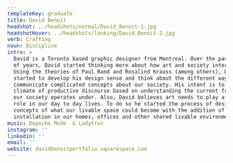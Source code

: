 ```yaml
---
templateKey: graduate
title: David Benoit
headshot: ../headshots/normal/David_Benoit-1.jpg
headshotHover: ../headshots/looking/David_Benoit-2.jpg
verb: Crafting
noun: Discipline
intro: >
  David is a Toronto based graphic designer from Montreal. Over the past couple
  of years, David started thinking more about how art and society interact.
  Using the theories of Paul Rand and Rosalind Krauss (among others), David
  started to develop his design sense and think about the different ways to
  communicate complicated concepts about our society. His intent is to foster a
  climate of productive discourse based on understanding the current framework
  our society operates under. Also, David believes art needs to play a bigger
  role in our day to day lives. To do so he started the process of designing
  concepts of what our livable space could become with the addition of art
  installation in our homes, offices and other shared livable environments. 
music: Depeche Mode  & Ladytron
instagram: ''
linkedin: ''
email: ''
website: davidbenoitportfolio.squarespace.com
---
```


